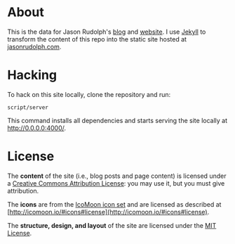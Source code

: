 # About

This is the data for Jason Rudolph's [blog](http://jasonrudolph.com/blog "http://jasonrudolph.com/blog") and [website](http://jasonrudolph.com "http://jasonrudolph.com").
I use [Jekyll](http://github.com/mojombo/jekyll) to transform the content of this repo into the static site hosted at [jasonrudolph.com](http://jasonrudolph.com "http://jasonrudolph.com").

# Hacking

To hack on this site locally, clone the repository and run:

    script/server

This command installs all dependencies and starts serving the site locally at
http://0.0.0.0:4000/.

# License

The **content** of the site (i.e., blog posts and page content) is licensed under a [Creative Commons Attribution License](http://creativecommons.org/licenses/by/3.0/us/): you may use it, but you must give attribution.

The **icons** are from the [IcoMoon icon set](http://icomoon.io/) and are licensed as described at [http://icomoon.io/#icons#license](http://icomoon.io/#icons#license).

The **structure, design, and layout** of the site are licensed under the [MIT License](http://opensource.org/licenses/MIT).
